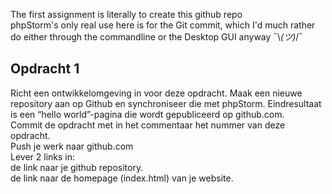 The first assignment is literally to create this github repo<br>
phpStorm's only real use here is for the Git commit, which I'd much rather do either through the commandline or the Desktop GUI anyway ¯\\_(ツ)_/¯

## Opdracht 1
Richt een ontwikkelomgeving in voor deze opdracht. Maak een nieuwe repository aan op Github en synchroniseer die met phpStorm. Eindresultaat is een “hello world”-pagina die  wordt gepubliceerd op github.com. <br>
Commit de opdracht met in het commentaar het nummer van deze opdracht. <br>
Push je werk naar github.com<br>
Lever 2 links in:<br>
de link naar je github repository.<br>
de link naar de homepage (index.html) van je website.<br>
